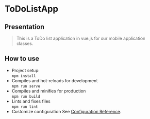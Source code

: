 # ToDoListApp

## Presentation 

>This is a ToDo list application in vue.js for our mobile application classes.

## How to use 

- Project setup<br>
`npm install`<br>
- Compiles and hot-reloads for development<br>
`npm run serve`<br>
- Compiles and minifies for production<br>
`npm run build`<br>
- Lints and fixes files<br>
`npm run lint`<br>
- Customize configuration
See [Configuration Reference](https://cli.vuejs.org/config/).
